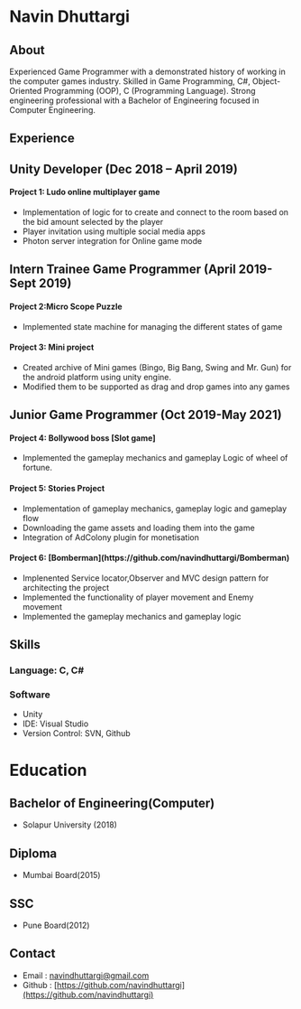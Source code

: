 <h1> Navin Dhuttargi</h1>

##                                                                                   About 

Experienced Game Programmer with a demonstrated history of working in the computer games industry. Skilled in Game Programming, C#, Object-Oriented Programming (OOP), C (Programming Language). Strong engineering professional with a Bachelor of Engineering focused in Computer Engineering.

## Experience
<h2>Unity Developer (Dec 2018 – April 2019)</h2>

<h4> Project 1: Ludo online multiplayer game </h4>

* Implementation of logic for to create and connect to the room based on the bid amount selected by the player
* Player invitation using multiple social media apps
* Photon server integration for Online game mode

<h2>Intern Trainee Game Programmer (April 2019-Sept 2019)</h2>

<h4> Project 2:Micro Scope Puzzle</h4>

* Implemented state machine for managing the different states of game

<h4> Project 3: Mini project</h4>

* Created archive of Mini games (Bingo, Big Bang, Swing and Mr. Gun) for the android platform using unity engine.
* Modified them to be supported as drag and drop games into any games

<h2> Junior Game Programmer (Oct 2019-May 2021) </h2>
<h4> Project 4: Bollywood boss [Slot game]</h4>

* Implemented the gameplay mechanics and gameplay Logic of wheel of fortune.

<h4> Project 5: Stories Project</h4>

* Implementation of gameplay mechanics, gameplay logic and gameplay flow
* Downloading the game assets and loading them into the game
* Integration of AdColony plugin for monetisation

<h4> Project 6: [Bomberman](https://github.com/navindhuttargi/Bomberman)</h4>

* Implenented Service locator,Observer and MVC design pattern for architecting the project
* Implemented the functionality of player movement and Enemy movement
* Implemented the gameplay mechanics and gameplay logic

## Skills
### Language: C, C#
### Software
* Unity
* IDE: Visual Studio
* Version Control: SVN, Github

# Education
##  Bachelor of Engineering(Computer)
*  Solapur University (2018) 

##  Diploma
* Mumbai Board(2015)

## SSC 
* Pune Board(2012)

## Contact
* Email : [navindhuttargi@gmail.com](navinduttargi@gmail.com)
* Github : [https://github.com/navindhuttargi](https://github.com/navindhuttargi)




